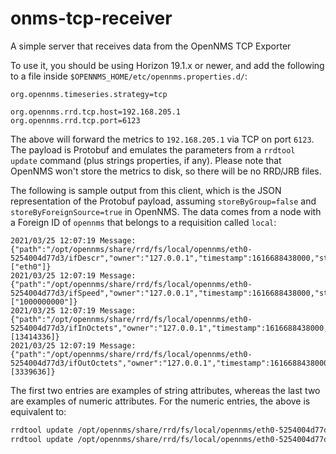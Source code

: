 # onms-tcp-receiver

A simple server that receives data from the OpenNMS TCP Exporter

To use it, you should be using Horizon 19.1.x or newer, and add the following to a file inside `$OPENNMS_HOME/etc/opennms.properties.d/`:

```
org.opennms.timeseries.strategy=tcp

org.opennms.rrd.tcp.host=192.168.205.1
org.opennms.rrd.tcp.port=6123
```

The above will forward the metrics to `192.168.205.1` via TCP on port `6123`. The payload is Protobuf and emulates the parameters from a `rrdtool update` command (plus strings properties, if any). Please note that OpenNMS won't store the metrics to disk, so there will be no RRD/JRB files.

The following is sample output from this client, which is the JSON representation of the Protobuf payload, assuming `storeByGroup=false` and `storeByForeignSource=true` in OpenNMS. The data comes from a node with a Foreign ID of `opennms` that belongs to a requisition called `local`:

```
2021/03/25 12:07:19 Message: {"path":"/opt/opennms/share/rrd/fs/local/opennms/eth0-5254004d77d3/ifDescr","owner":"127.0.0.1","timestamp":1616688438000,"strValue":["eth0"]}
2021/03/25 12:07:19 Message: {"path":"/opt/opennms/share/rrd/fs/local/opennms/eth0-5254004d77d3/ifSpeed","owner":"127.0.0.1","timestamp":1616688438000,"strValue":["1000000000"]}
2021/03/25 12:07:19 Message: {"path":"/opt/opennms/share/rrd/fs/local/opennms/eth0-5254004d77d3/ifInOctets","owner":"127.0.0.1","timestamp":1616688438000,"dblValue":[13414336]}
2021/03/25 12:07:19 Message: {"path":"/opt/opennms/share/rrd/fs/local/opennms/eth0-5254004d77d3/ifOutOctets","owner":"127.0.0.1","timestamp":1616688438000,"dblValue":[3339636]}
```

The first two entries are examples of string attributes, whereas the last two are examples of numeric attributes. For the numeric entries, the above is equivalent to:

```bash
rrdtool update /opt/opennms/share/rrd/fs/local/opennms/eth0-5254004d77d3/ifInOctets.rrd 1616688438000:13414336
rrdtool update /opt/opennms/share/rrd/fs/local/opennms/eth0-5254004d77d3/ifOutOctets.rrd 1616688438000:3339636
```
